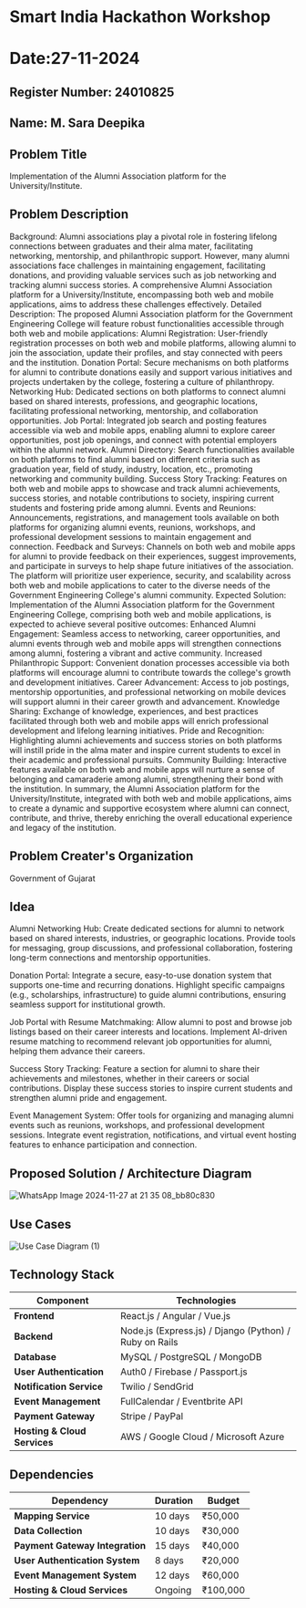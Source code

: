 # Smart India Hackathon Workshop
# Date:27-11-2024
## Register Number: 24010825
## Name: M. Sara Deepika
## Problem Title
Implementation of the Alumni Association platform for the University/Institute.
## Problem Description
Background: Alumni associations play a pivotal role in fostering lifelong connections between graduates and their alma mater, facilitating networking, mentorship, and philanthropic support. However, many alumni associations face challenges in maintaining engagement, facilitating donations, and providing valuable services such as job networking and tracking alumni success stories. A comprehensive Alumni Association platform for a University/Institute, encompassing both web and mobile applications, aims to address these challenges effectively. Detailed Description: The proposed Alumni Association platform for the Government Engineering College will feature robust functionalities accessible through both web and mobile applications: Alumni Registration: User-friendly registration processes on both web and mobile platforms, allowing alumni to join the association, update their profiles, and stay connected with peers and the institution. Donation Portal: Secure mechanisms on both platforms for alumni to contribute donations easily and support various initiatives and projects undertaken by the college, fostering a culture of philanthropy. Networking Hub: Dedicated sections on both platforms to connect alumni based on shared interests, professions, and geographic locations, facilitating professional networking, mentorship, and collaboration opportunities. Job Portal: Integrated job search and posting features accessible via web and mobile apps, enabling alumni to explore career opportunities, post job openings, and connect with potential employers within the alumni network. Alumni Directory: Search functionalities available on both platforms to find alumni based on different criteria such as graduation year, field of study, industry, location, etc., promoting networking and community building. Success Story Tracking: Features on both web and mobile apps to showcase and track alumni achievements, success stories, and notable contributions to society, inspiring current students and fostering pride among alumni. Events and Reunions: Announcements, registrations, and management tools available on both platforms for organizing alumni events, reunions, workshops, and professional development sessions to maintain engagement and connection. Feedback and Surveys: Channels on both web and mobile apps for alumni to provide feedback on their experiences, suggest improvements, and participate in surveys to help shape future initiatives of the association. The platform will prioritize user experience, security, and scalability across both web and mobile applications to cater to the diverse needs of the Government Engineering College's alumni community. Expected Solution: Implementation of the Alumni Association platform for the Government Engineering College, comprising both web and mobile applications, is expected to achieve several positive outcomes: Enhanced Alumni Engagement: Seamless access to networking, career opportunities, and alumni events through web and mobile apps will strengthen connections among alumni, fostering a vibrant and active community. Increased Philanthropic Support: Convenient donation processes accessible via both platforms will encourage alumni to contribute towards the college's growth and development initiatives. Career Advancement: Access to job postings, mentorship opportunities, and professional networking on mobile devices will support alumni in their career growth and advancement. Knowledge Sharing: Exchange of knowledge, experiences, and best practices facilitated through both web and mobile apps will enrich professional development and lifelong learning initiatives. Pride and Recognition: Highlighting alumni achievements and success stories on both platforms will instill pride in the alma mater and inspire current students to excel in their academic and professional pursuits. Community Building: Interactive features available on both web and mobile apps will nurture a sense of belonging and camaraderie among alumni, strengthening their bond with the institution. In summary, the Alumni Association platform for the University/Institute, integrated with both web and mobile applications, aims to create a dynamic and supportive ecosystem where alumni can connect, contribute, and thrive, thereby enriching the overall educational experience and legacy of the institution.
## Problem Creater's Organization
Government of Gujarat

## Idea
Alumni Networking Hub: Create dedicated sections for alumni to network based on shared interests, industries, or geographic locations. Provide tools for messaging, group discussions, and professional collaboration, fostering long-term connections and mentorship opportunities.

Donation Portal: Integrate a secure, easy-to-use donation system that supports one-time and recurring donations. Highlight specific campaigns (e.g., scholarships, infrastructure) to guide alumni contributions, ensuring seamless support for institutional growth.

Job Portal with Resume Matchmaking: Allow alumni to post and browse job listings based on their career interests and locations. Implement AI-driven resume matching to recommend relevant job opportunities for alumni, helping them advance their careers.

Success Story Tracking: Feature a section for alumni to share their achievements and milestones, whether in their careers or social contributions. Display these success stories to inspire current students and strengthen alumni pride and engagement.

Event Management System: Offer tools for organizing and managing alumni events such as reunions, workshops, and professional development sessions. Integrate event registration, notifications, and virtual event hosting features to enhance participation and connection.

## Proposed Solution / Architecture Diagram
![WhatsApp Image 2024-11-27 at 21 35 08_bb80c830](https://github.com/user-attachments/assets/a001b262-386e-4171-bf22-d1bfb58d8e60)

## Use Cases
![Use Case Diagram (1)](https://github.com/user-attachments/assets/e0b38ba9-2251-4bed-80ad-e2705a1fd84a)
## Technology Stack

| **Component**               | **Technologies**                                       |
|-----------------------------|--------------------------------------------------------|
| **Frontend**                | React.js / Angular / Vue.js                            |
| **Backend**                 | Node.js (Express.js) / Django (Python) / Ruby on Rails |
| **Database**                | MySQL / PostgreSQL / MongoDB                           |
| **User Authentication**     | Auth0 / Firebase / Passport.js                         |
| **Notification Service**    | Twilio / SendGrid                                      |
| **Event Management**        | FullCalendar / Eventbrite API                          |
| **Payment Gateway**         | Stripe / PayPal                                        |
| **Hosting & Cloud Services**| AWS / Google Cloud / Microsoft Azure                   |

## Dependencies

| **Dependency**                | **Duration**  | **Budget**     |
|-------------------------------|---------------|----------------|
| **Mapping Service**            | 10 days       | ₹50,000        |
| **Data Collection**            | 10 days       | ₹30,000        |
| **Payment Gateway Integration**| 15 days       | ₹40,000        |
| **User Authentication System** | 8 days        | ₹20,000        |
| **Event Management System**    | 12 days       | ₹60,000        |
| **Hosting & Cloud Services**   | Ongoing       | ₹100,000       |

